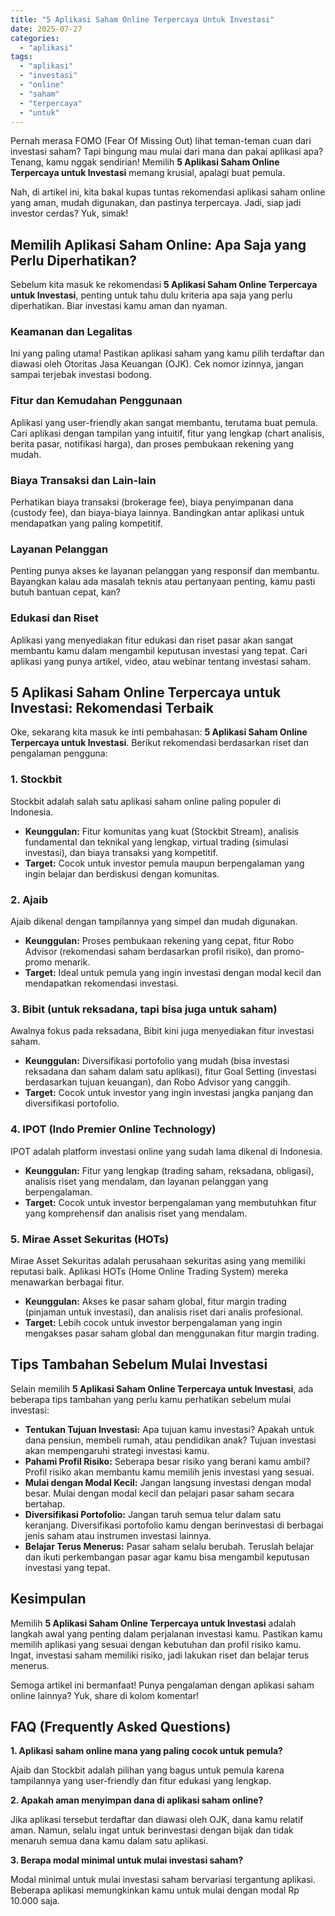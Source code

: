 ```yaml
---
title: "5 Aplikasi Saham Online Terpercaya Untuk Investasi"
date: 2025-07-27
categories: 
  - "aplikasi"
tags: 
  - "aplikasi"
  - "investasi"
  - "online"
  - "saham"
  - "terpercaya"
  - "untuk"
---
```


Pernah merasa FOMO (Fear Of Missing Out) lihat teman-teman cuan dari investasi saham? Tapi bingung mau mulai dari mana dan pakai aplikasi apa? Tenang, kamu nggak sendirian! Memilih **5 Aplikasi Saham Online Terpercaya untuk Investasi** memang krusial, apalagi buat pemula.

Nah, di artikel ini, kita bakal kupas tuntas rekomendasi aplikasi saham online yang aman, mudah digunakan, dan pastinya terpercaya. Jadi, siap jadi investor cerdas? Yuk, simak!

## Memilih Aplikasi Saham Online: Apa Saja yang Perlu Diperhatikan?

Sebelum kita masuk ke rekomendasi **5 Aplikasi Saham Online Terpercaya untuk Investasi**, penting untuk tahu dulu kriteria apa saja yang perlu diperhatikan. Biar investasi kamu aman dan nyaman.

### Keamanan dan Legalitas

Ini yang paling utama! Pastikan aplikasi saham yang kamu pilih terdaftar dan diawasi oleh Otoritas Jasa Keuangan (OJK). Cek nomor izinnya, jangan sampai terjebak investasi bodong.

### Fitur dan Kemudahan Penggunaan

Aplikasi yang user-friendly akan sangat membantu, terutama buat pemula. Cari aplikasi dengan tampilan yang intuitif, fitur yang lengkap (chart analisis, berita pasar, notifikasi harga), dan proses pembukaan rekening yang mudah.

### Biaya Transaksi dan Lain-lain

Perhatikan biaya transaksi (brokerage fee), biaya penyimpanan dana (custody fee), dan biaya-biaya lainnya. Bandingkan antar aplikasi untuk mendapatkan yang paling kompetitif.

### Layanan Pelanggan

Penting punya akses ke layanan pelanggan yang responsif dan membantu. Bayangkan kalau ada masalah teknis atau pertanyaan penting, kamu pasti butuh bantuan cepat, kan?

### Edukasi dan Riset

Aplikasi yang menyediakan fitur edukasi dan riset pasar akan sangat membantu kamu dalam mengambil keputusan investasi yang tepat. Cari aplikasi yang punya artikel, video, atau webinar tentang investasi saham.

## 5 Aplikasi Saham Online Terpercaya untuk Investasi: Rekomendasi Terbaik

Oke, sekarang kita masuk ke inti pembahasan: **5 Aplikasi Saham Online Terpercaya untuk Investasi**. Berikut rekomendasi berdasarkan riset dan pengalaman pengguna:

### 1\. Stockbit

Stockbit adalah salah satu aplikasi saham online paling populer di Indonesia.

- **Keunggulan:** Fitur komunitas yang kuat (Stockbit Stream), analisis fundamental dan teknikal yang lengkap, virtual trading (simulasi investasi), dan biaya transaksi yang kompetitif.
- **Target:** Cocok untuk investor pemula maupun berpengalaman yang ingin belajar dan berdiskusi dengan komunitas.

### 2\. Ajaib

Ajaib dikenal dengan tampilannya yang simpel dan mudah digunakan.

- **Keunggulan:** Proses pembukaan rekening yang cepat, fitur Robo Advisor (rekomendasi saham berdasarkan profil risiko), dan promo-promo menarik.
- **Target:** Ideal untuk pemula yang ingin investasi dengan modal kecil dan mendapatkan rekomendasi investasi.

### 3\. Bibit (untuk reksadana, tapi bisa juga untuk saham)

Awalnya fokus pada reksadana, Bibit kini juga menyediakan fitur investasi saham.

- **Keunggulan:** Diversifikasi portofolio yang mudah (bisa investasi reksadana dan saham dalam satu aplikasi), fitur Goal Setting (investasi berdasarkan tujuan keuangan), dan Robo Advisor yang canggih.
- **Target:** Cocok untuk investor yang ingin investasi jangka panjang dan diversifikasi portofolio.

### 4\. IPOT (Indo Premier Online Technology)

IPOT adalah platform investasi online yang sudah lama dikenal di Indonesia.

- **Keunggulan:** Fitur yang lengkap (trading saham, reksadana, obligasi), analisis riset yang mendalam, dan layanan pelanggan yang berpengalaman.
- **Target:** Cocok untuk investor berpengalaman yang membutuhkan fitur yang komprehensif dan analisis riset yang mendalam.

### 5\. Mirae Asset Sekuritas (HOTs)

Mirae Asset Sekuritas adalah perusahaan sekuritas asing yang memiliki reputasi baik. Aplikasi HOTs (Home Online Trading System) mereka menawarkan berbagai fitur.

- **Keunggulan:** Akses ke pasar saham global, fitur margin trading (pinjaman untuk investasi), dan analisis riset dari analis profesional.
- **Target:** Lebih cocok untuk investor berpengalaman yang ingin mengakses pasar saham global dan menggunakan fitur margin trading.

## Tips Tambahan Sebelum Mulai Investasi

Selain memilih **5 Aplikasi Saham Online Terpercaya untuk Investasi**, ada beberapa tips tambahan yang perlu kamu perhatikan sebelum mulai investasi:

- **Tentukan Tujuan Investasi:** Apa tujuan kamu investasi? Apakah untuk dana pensiun, membeli rumah, atau pendidikan anak? Tujuan investasi akan mempengaruhi strategi investasi kamu.
- **Pahami Profil Risiko:** Seberapa besar risiko yang berani kamu ambil? Profil risiko akan membantu kamu memilih jenis investasi yang sesuai.
- **Mulai dengan Modal Kecil:** Jangan langsung investasi dengan modal besar. Mulai dengan modal kecil dan pelajari pasar saham secara bertahap.
- **Diversifikasi Portofolio:** Jangan taruh semua telur dalam satu keranjang. Diversifikasi portofolio kamu dengan berinvestasi di berbagai jenis saham atau instrumen investasi lainnya.
- **Belajar Terus Menerus:** Pasar saham selalu berubah. Teruslah belajar dan ikuti perkembangan pasar agar kamu bisa mengambil keputusan investasi yang tepat.

## Kesimpulan

Memilih **5 Aplikasi Saham Online Terpercaya untuk Investasi** adalah langkah awal yang penting dalam perjalanan investasi kamu. Pastikan kamu memilih aplikasi yang sesuai dengan kebutuhan dan profil risiko kamu. Ingat, investasi saham memiliki risiko, jadi lakukan riset dan belajar terus menerus.

Semoga artikel ini bermanfaat! Punya pengalaman dengan aplikasi saham online lainnya? Yuk, share di kolom komentar!

## FAQ (Frequently Asked Questions)

**1\. Aplikasi saham online mana yang paling cocok untuk pemula?**

Ajaib dan Stockbit adalah pilihan yang bagus untuk pemula karena tampilannya yang user-friendly dan fitur edukasi yang lengkap.

**2\. Apakah aman menyimpan dana di aplikasi saham online?**

Jika aplikasi tersebut terdaftar dan diawasi oleh OJK, dana kamu relatif aman. Namun, selalu ingat untuk berinvestasi dengan bijak dan tidak menaruh semua dana kamu dalam satu aplikasi.

**3\. Berapa modal minimal untuk mulai investasi saham?**

Modal minimal untuk mulai investasi saham bervariasi tergantung aplikasi. Beberapa aplikasi memungkinkan kamu untuk mulai dengan modal Rp 10.000 saja.
